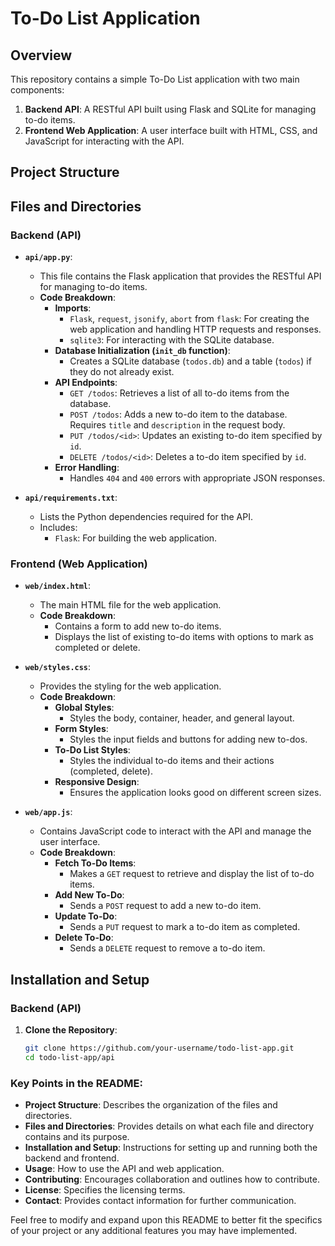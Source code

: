 # To-Do List Application

## Overview

This repository contains a simple To-Do List application with two main components:
1. **Backend API**: A RESTful API built using Flask and SQLite for managing to-do items.
2. **Frontend Web Application**: A user interface built with HTML, CSS, and JavaScript for interacting with the API.

## Project Structure


## Files and Directories

### Backend (API)

- **`api/app.py`**:
  - This file contains the Flask application that provides the RESTful API for managing to-do items.
  - **Code Breakdown**:
    - **Imports**:
      - `Flask`, `request`, `jsonify`, `abort` from `flask`: For creating the web application and handling HTTP requests and responses.
      - `sqlite3`: For interacting with the SQLite database.
    - **Database Initialization (`init_db` function)**:
      - Creates a SQLite database (`todos.db`) and a table (`todos`) if they do not already exist.
    - **API Endpoints**:
      - `GET /todos`: Retrieves a list of all to-do items from the database.
      - `POST /todos`: Adds a new to-do item to the database. Requires `title` and `description` in the request body.
      - `PUT /todos/<id>`: Updates an existing to-do item specified by `id`.
      - `DELETE /todos/<id>`: Deletes a to-do item specified by `id`.
    - **Error Handling**:
      - Handles `404` and `400` errors with appropriate JSON responses.

- **`api/requirements.txt`**:
  - Lists the Python dependencies required for the API.
  - Includes:
    - `Flask`: For building the web application.

### Frontend (Web Application)

- **`web/index.html`**:
  - The main HTML file for the web application.
  - **Code Breakdown**:
    - Contains a form to add new to-do items.
    - Displays the list of existing to-do items with options to mark as completed or delete.

- **`web/styles.css`**:
  - Provides the styling for the web application.
  - **Code Breakdown**:
    - **Global Styles**:
      - Styles the body, container, header, and general layout.
    - **Form Styles**:
      - Styles the input fields and buttons for adding new to-dos.
    - **To-Do List Styles**:
      - Styles the individual to-do items and their actions (completed, delete).
    - **Responsive Design**:
      - Ensures the application looks good on different screen sizes.

- **`web/app.js`**:
  - Contains JavaScript code to interact with the API and manage the user interface.
  - **Code Breakdown**:
    - **Fetch To-Do Items**:
      - Makes a `GET` request to retrieve and display the list of to-do items.
    - **Add New To-Do**:
      - Sends a `POST` request to add a new to-do item.
    - **Update To-Do**:
      - Sends a `PUT` request to mark a to-do item as completed.
    - **Delete To-Do**:
      - Sends a `DELETE` request to remove a to-do item.

## Installation and Setup

### Backend (API)

1. **Clone the Repository**:
   ```bash
   git clone https://github.com/your-username/todo-list-app.git
   cd todo-list-app/api

### Key Points in the README:

- **Project Structure**: Describes the organization of the files and directories.
- **Files and Directories**: Provides details on what each file and directory contains and its purpose.
- **Installation and Setup**: Instructions for setting up and running both the backend and frontend.
- **Usage**: How to use the API and web application.
- **Contributing**: Encourages collaboration and outlines how to contribute.
- **License**: Specifies the licensing terms.
- **Contact**: Provides contact information for further communication.

Feel free to modify and expand upon this README to better fit the specifics of your project or any additional features you may have implemented.
